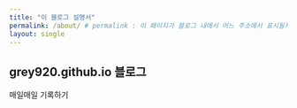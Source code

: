 ```yaml
---
title: "이 블로그 설명서"
permalink: /about/ # permalink : 이 페이지가 블로그 내에서 어느 주소에서 표시될지를 경정하는 주소 / 홈페이지 베이스 주소 + permalink가 이 페이지의 주소가 된다.
layout: single
---
```


## grey920.github.io 블로그

매일매일 기록하기